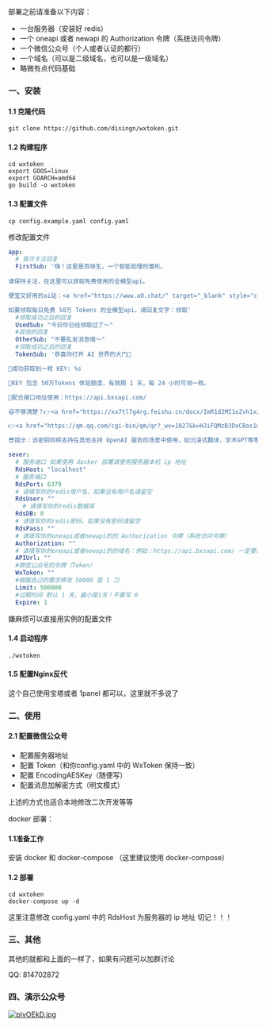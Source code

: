 部署之前请准备以下内容：
- 一台服务器（安装好 redis）
- 一个 oneapi 或者 newapi 的 Authorization 令牌（系统访问令牌）
- 一个微信公众号（个人或者认证的都行）
- 一个域名（可以是二级域名，也可以是一级域名）
- 略微有点代码基础

### 一、安装
#### 1.1 克隆代码
```shell
git clone https://github.com/disingn/wxtoken.git
```
#### 1.2 构建程序
```shell
cd wxtoken
export GOOS=linux                                                             
export GOARCH=amd64
go build -o wxtoken
```
#### 1.3 配置文件
```shell
cp config.example.yaml config.yaml
```
修改配置文件
```yaml
app:
  # 首次关注回复
  FirstSub: '嗨！这里是百晓生，一个智能助理的雏形。
  
请保持关注，在这里可以获取免费使用的全模型api。

便宜又好用的ai站：<a href="https://www.a0.chat/" target="_blank" style="color: red;">www.a0.chat</a>

如要领取每日免费 50万 Tokens 的全模型api，请回复文字：领取'
  #领取成功之后的回复
  UsedSub: "今日你已经领取过了～"
  #其他的回复
  OtherSub: "不要乱发消息哦～"
  #领取成功之后的回复
  TokenSub: '恭喜你打开 AI 世界的大门🎉

🎁成功获取到一枚 KEY: %s

🔑KEY 包含 50万Tokens 体验额度，有效期 1 天，每 24 小时可领一枚。

🚗配合接口地址使用：https://api.bxsapi.com/

😆不够清楚？👉<a href="https://xx7tl7g4rg.feishu.cn/docx/ImR1d2MI1oZvh1xz5DxcekWsnid/" target="_blank" style="color: red;">查看使用教程</a>

👉<a href="https://qm.qq.com/cgi-bin/qm/qr?_wv=1027&k=HJiFQMzB3DxCBas1uDTijpn0bs2Firn1&authKey=OB%2FCNRfKzzanEeue7EXGKosOsGrLosae4AeGP1mHqDhYwz4voBaIhCnCBiXfUklb&noverify=0&group_code=814702872/" target="_blank" style="color: red;">加群了解更多</a>

😎提示：该密钥同样支持在其他支持 OpenAI 服务的场景中使用，如沉浸式翻译，学术GPT等等，到期或用完将无法使用，作为免费服务本站不提供任何技术支持，敬请理解。'

sever:
  # 服务端口 如果使用 docker 部署请使用服务器本机 ip 地址
  RdsHost: "localhost"
  # 服务端口
  RdsPort: 6379
  # 请填写你的redis用户名，如果没有用户名请留空
  RdsUser: ""
    # 请填写你的redis数据库
  RdsDB: 0
  # 请填写你的redis密码，如果没有密码请留空
  RdsPass: ""
  # 请填写你的oneapi或者newapi的的 Authorization 令牌（系统访问令牌）
  Authorization: ""
  # 请填写你的oneapi或者newapi的的域名：例如：https://api.bxsapi.com/ 一定要以 / 结尾
  APIUrl: ""
  #微信公众号的令牌（Token）
  WxToken: ""
  #根据自己的需求修改 50000 是 1 刀
  Limit: 500000
  #过期时间 默认 1 天，最小是1天！不要写 0
  Expire: 1
```
嫌麻烦可以直接用实例的配置文件

#### 1.4 启动程序
```shell
./wxtoken
```
#### 1.5 配置Nginx反代
 这个自己使用宝塔或者 1panel 都可以，这里就不多说了
 
### 二、使用
#### 2.1 配置微信公众号
- 配置服务器地址
- 配置 Token（和你config.yaml 中的 WxToken 保持一致）
- 配置 EncodingAESKey（随便写）
- 配置消息加解密方式（明文模式）

上述的方式也适合本地修改二次开发等等

docker 部署：
#### 1.1准备工作
安装 docker 和 docker-compose （这里建议使用 docker-compose）
#### 1.2 部署
```shell
cd wxtoken
docker-compose up -d
```
这里注意修改 config.yaml 中的 RdsHost 为服务器的 ip 地址
切记！！！

### 三、其他
其他的就都和上面的一样了，如果有问题可以加群讨论

QQ: 814702872

### 四、演示公众号
[![pivOEkD.jpg](https://s11.ax1x.com/2024/01/04/pivOEkD.jpg)](https://imgse.com/i/pivOEkD)


